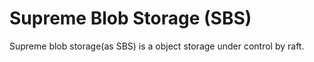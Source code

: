# Supreme Blob Storage (SBS)

Supreme blob storage(as SBS) is a object storage under control by raft.
